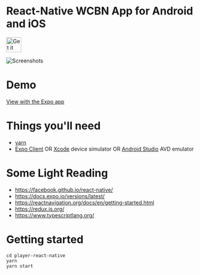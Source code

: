 # React-Native WCBN App for Android and iOS

<a href="https://play.google.com/store/apps/details?id=org.wcbn">
  <img alt="Get it on Google Play" title="Google Play" src="docs/play-store.png" height="40">
</a>

![Screenshots](docs/screenshots.jpg)

# Demo

[View with the Expo app](https://expo.io/@dctalbot/wcbn-app)

# Things you'll need

- [yarn](https://classic.yarnpkg.com/lang/en/)
- [Expo Client](https://apps.apple.com/us/app/expo-client/id982107779) OR [Xcode](https://apps.apple.com/us/app/xcode/id497799835?mt=12) device simulator OR [Android Studio](https://developer.android.com/studio) AVD emulator

# Some Light Reading

- https://facebook.github.io/react-native/
- https://docs.expo.io/versions/latest/
- https://reactnavigation.org/docs/en/getting-started.html
- https://redux.js.org/
- https://www.typescriptlang.org/

# Getting started

    cd player-react-native
    yarn
    yarn start
